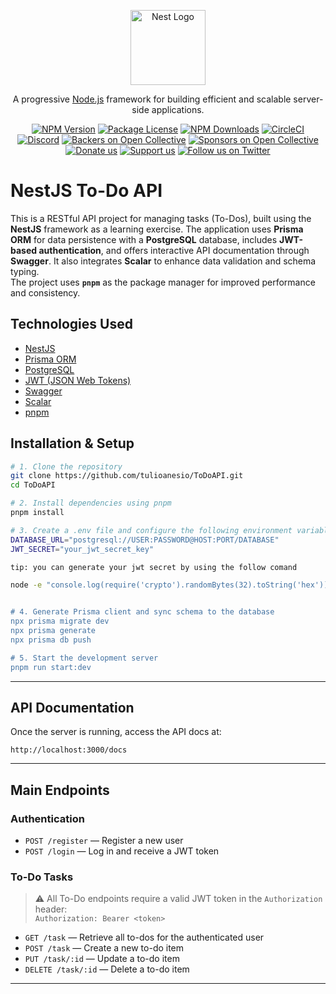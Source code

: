 <p align="center">
  <a href="http://nestjs.com/" target="blank"><img src="https://nestjs.com/img/logo-small.svg" width="120" alt="Nest Logo" /></a>
</p>

[circleci-image]: https://img.shields.io/circleci/build/github/nestjs/nest/master?token=abc123def456
[circleci-url]: https://circleci.com/gh/nestjs/nest

<p align="center">A progressive <a href="http://nodejs.org" target="_blank">Node.js</a> framework for building efficient and scalable server-side applications.</p>
<p align="center">
<a href="https://www.npmjs.com/~nestjscore" target="_blank"><img src="https://img.shields.io/npm/v/@nestjs/core.svg" alt="NPM Version" /></a>
<a href="https://www.npmjs.com/~nestjscore" target="_blank"><img src="https://img.shields.io/npm/l/@nestjs/core.svg" alt="Package License" /></a>
<a href="https://www.npmjs.com/~nestjscore" target="_blank"><img src="https://img.shields.io/npm/dm/@nestjs/common.svg" alt="NPM Downloads" /></a>
<a href="https://circleci.com/gh/nestjs/nest" target="_blank"><img src="https://img.shields.io/circleci/build/github/nestjs/nest/master" alt="CircleCI" /></a>
<a href="https://discord.gg/G7Qnnhy" target="_blank"><img src="https://img.shields.io/badge/discord-online-brightgreen.svg" alt="Discord"/></a>
<a href="https://opencollective.com/nest#backer" target="_blank"><img src="https://opencollective.com/nest/backers/badge.svg" alt="Backers on Open Collective" /></a>
<a href="https://opencollective.com/nest#sponsor" target="_blank"><img src="https://opencollective.com/nest/sponsors/badge.svg" alt="Sponsors on Open Collective" /></a>
<a href="https://paypal.me/kamilmysliwiec" target="_blank"><img src="https://img.shields.io/badge/Donate-PayPal-ff3f59.svg" alt="Donate us"/></a>
<a href="https://opencollective.com/nest#sponsor" target="_blank"><img src="https://img.shields.io/badge/Support%20us-Open%20Collective-41B883.svg" alt="Support us"></a>
<a href="https://twitter.com/nestframework" target="_blank"><img src="https://img.shields.io/twitter/follow/nestframework.svg?style=social&label=Follow" alt="Follow us on Twitter"></a>
</p>

# NestJS To-Do API

This is a RESTful API project for managing tasks (To-Dos), built using the **NestJS** framework as a learning exercise. The application uses **Prisma ORM** for data persistence with a **PostgreSQL** database, includes **JWT-based authentication**, and offers interactive API documentation through **Swagger**. It also integrates **Scalar** to enhance data validation and schema typing.  
The project uses **`pnpm`** as the package manager for improved performance and consistency.


## Technologies Used

- [NestJS](https://nestjs.com/)
- [Prisma ORM](https://www.prisma.io/)
- [PostgreSQL](https://www.postgresql.org/)
- [JWT (JSON Web Tokens)](https://jwt.io/)
- [Swagger](https://swagger.io/tools/swagger-ui/)
- [Scalar](https://scalar.com/)
- [pnpm](https://pnpm.io/)

## Installation & Setup

```bash
# 1. Clone the repository
git clone https://github.com/tulioanesio/ToDoAPI.git
cd ToDoAPI

# 2. Install dependencies using pnpm
pnpm install

# 3. Create a .env file and configure the following environment variables
DATABASE_URL="postgresql://USER:PASSWORD@HOST:PORT/DATABASE"
JWT_SECRET="your_jwt_secret_key"

tip: you can generate your jwt secret by using the follow comand

node -e "console.log(require('crypto').randomBytes(32).toString('hex'))""


# 4. Generate Prisma client and sync schema to the database
npx prisma migrate dev
npx prisma generate
npx prisma db push

# 5. Start the development server
pnpm run start:dev
```

---

## API Documentation

Once the server is running, access the API docs at:

```
http://localhost:3000/docs
```

---

## Main Endpoints

### Authentication

- `POST /register` — Register a new user
- `POST /login` — Log in and receive a JWT token

### To-Do Tasks

> ⚠️ All To-Do endpoints require a valid JWT token in the `Authorization` header:  
> `Authorization: Bearer <token>`

- `GET /task` — Retrieve all to-dos for the authenticated user
- `POST /task` — Create a new to-do item
- `PUT /task/:id` — Update a to-do item
- `DELETE /task/:id` — Delete a to-do item

---
